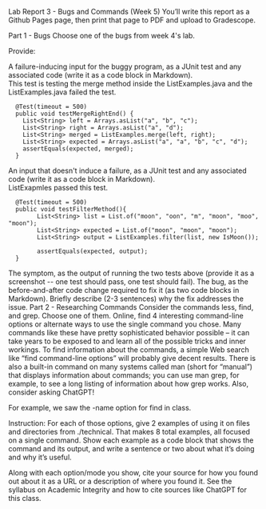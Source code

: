 Lab Report 3 - Bugs and Commands (Week 5)
You’ll write this report as a Github Pages page, then print that page to PDF and upload to Gradescope.

Part 1 - Bugs
Choose one of the bugs from week 4's lab.

Provide:

A failure-inducing input for the buggy program, as a JUnit test and any associated code (write it as a code block in Markdown). <br>
This test is testing the merge method inside the ListExamples.java and the ListExamples.java failed the test. 
```
  @Test(timeout = 500)
  public void testMergeRightEnd() {
    List<String> left = Arrays.asList("a", "b", "c");
    List<String> right = Arrays.asList("a", "d");
    List<String> merged = ListExamples.merge(left, right);
    List<String> expected = Arrays.asList("a", "a", "b", "c", "d");
    assertEquals(expected, merged);
  }
```


An input that doesn't induce a failure, as a JUnit test and any associated code (write it as a code block in Markdown).<br>
ListExapmles passed this test. 
```
  @Test(timeout = 500)
  public void testFilterMethod(){
        List<String> list = List.of("moon", "oon", "m", "moon", "moo", "moon");
        List<String> expected = List.of("moon", "moon", "moon");
        List<String> output = ListExamples.filter(list, new IsMoon());
        
        assertEquals(expected, output);
  }
```

The symptom, as the output of running the two tests above (provide it as a screenshot -- one test should pass, one test should fail).
The bug, as the before-and-after code change required to fix it (as two code blocks in Markdown).
Briefly describe (2-3 sentences) why the fix addresses the issue.
Part 2 - Researching Commands
Consider the commands less, find, and grep. Choose one of them. Online, find 4 interesting command-line options or alternate ways to use the single command you chose. Many commands like these have pretty sophisticated behavior possible – it can take years to be exposed to and learn all of the possible tricks and inner workings. To find information about the commands, a simple Web search like “find command-line options” will probably give decent results. There is also a built-in command on many systems called man (short for “manual”) that displays information about commands; you can use man grep, for example, to see a long listing of information about how grep works. Also, consider asking ChatGPT!

For example, we saw the -name option for find in class.

Instruction: For each of those options, give 2 examples of using it on files and directories from ./technical. That makes 8 total examples, all focused on a single command. Show each example as a code block that shows the command and its output, and write a sentence or two about what it’s doing and why it’s useful.

Along with each option/mode you show, cite your source for how you found out about it as a URL or a description of where you found it. See the syllabus on Academic Integrity and how to cite sources like ChatGPT for this class.
